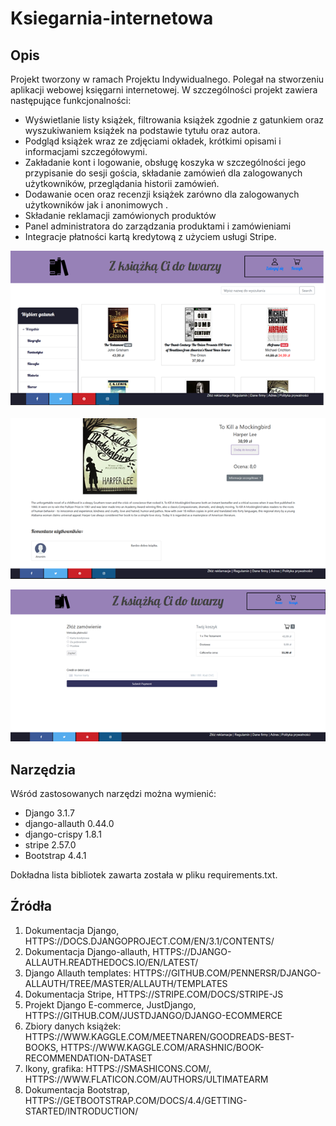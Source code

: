 # Ksiegarnia-internetowa


## Opis ##

Projekt tworzony w ramach Projektu Indywidualnego. Polegał na stworzeniu aplikacji webowej księgarni internetowej. W szczególności projekt zawiera następujące funkcjonalności:
*	Wyświetlanie listy książek, filtrowania książek zgodnie z gatunkiem oraz wyszukiwaniem książek na podstawie tytułu oraz autora.
*	Podgląd książek wraz ze zdjęciami okładek, krótkimi opisami i informacjami szczegółowymi.
*	Zakładanie kont i logowanie, obsługę koszyka w szczególności jego przypisanie do sesji gościa, składanie zamówień dla zalogowanych użytkowników, przeglądania historii zamówień.
*	Dodawanie ocen oraz recenzji książek zarówno dla zalogowanych użytkowników jak i anonimowych .
*	Składanie reklamacji zamówionych produktów
*	Panel administratora do zarządzania produktami i zamówieniami
*	Integracje płatności kartą kredytową z użyciem usługi Stripe.



![Strona główna](https://github.com/Jannixen/Ksiegarnia-internetowa/blob/main/strona_g%C5%82%C3%B3wna.png)

![Strona produktu](https://github.com/Jannixen/Ksiegarnia-internetowa/blob/main/strona_produktu.png)

![Zamówienie](https://github.com/Jannixen/Ksiegarnia-internetowa/blob/main/zam%C3%B3wienie.png)

## Narzędzia ##

Wśród zastosowanych narzędzi można wymienić:
- Django 3.1.7
- django-allauth 0.44.0
- django-crispy 1.8.1
- stripe 2.57.0
- Bootstrap 4.4.1

Dokładna lista bibliotek zawarta została w pliku requirements.txt.


## Źródła ##

1. Dokumentacja Django, HTTPS://DOCS.DJANGOPROJECT.COM/EN/3.1/CONTENTS/
2. Dokumentacja Django-allauth, HTTPS://DJANGO-ALLAUTH.READTHEDOCS.IO/EN/LATEST/
3. Django Allauth templates: HTTPS://GITHUB.COM/PENNERSR/DJANGO-ALLAUTH/TREE/MASTER/ALLAUTH/TEMPLATES
4.  Dokumentacja Stripe, HTTPS://STRIPE.COM/DOCS/STRIPE-JS
5. Projekt Django E-commerce, JustDjango,  HTTPS://GITHUB.COM/JUSTDJANGO/DJANGO-ECOMMERCE
6.  Zbiory danych książek: HTTPS://WWW.KAGGLE.COM/MEETNAREN/GOODREADS-BEST-BOOKS, HTTPS://WWW.KAGGLE.COM/ARASHNIC/BOOK-RECOMMENDATION-DATASET
7. Ikony, grafika: HTTPS://SMASHICONS.COM/, HTTPS://WWW.FLATICON.COM/AUTHORS/ULTIMATEARM
8. Dokumentacja Bootstrap, HTTPS://GETBOOTSTRAP.COM/DOCS/4.4/GETTING-STARTED/INTRODUCTION/



